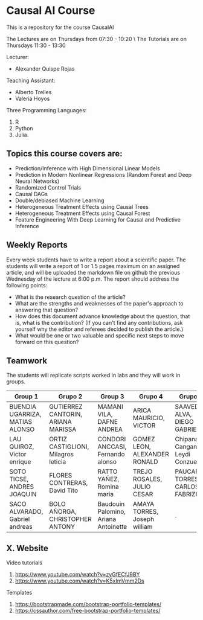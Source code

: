 # Causal AI Course
This is a repository for the course CausalAI

The Lectures are on Thursdays from 07:30 - 10:20 \\
The Tutorials are on Thursdays 11:30 - 13:30

Lecturer: 
* Alexander Quispe Rojas

Teaching Assistant: 
* Alberto Trelles
* Valeria Hoyos

Three Programming Languages:
1. R
2. Python
3. Julia.


## Topics this course covers are:

* Prediction/Inference with High Dimensional Linear Models
* Prediction in Modern Nonlinear Regressions (Random Forest and Deep Neural Networks)
* Randomized Control Trials
* Causal DAGs
* Double/debiased Machine Learning
* Heterogeneous Treatment Effects using Causal Trees
* Heterogeneous Treatment Effects using Causal Forest
* Feature Engineering With Deep Learning for Causal and Predictive Inference

## Weekly Reports 
Every week students have to write a report about a scientific paper. The students will write a report of 1 or 1.5 pages maximum on an assigned article, and will be uploaded the markdown file  on github the previous Wednesday of the lecture at 6:00 p.m. The report should address the following points: 
* What is the research question of the article?
*  What are the strengths and weaknesses of the paper's approach to answering that question?
*  How does this document advance knowledge about the question, that is, what is the contribution? (If you can't find any contributions, ask yourself why the editor and referees decided to publish the article.)
* What would be one or two valuable and specific next steps to move forward on this question?


## Teamwork

The students will replicate scripts worked in labs and they will work in groups. 

| Group 1 | Grupo 2 | Group 3 | Grupo 4 | Grupo 5 | Group 6 | Group 7 |
|---------|---------|---------|---------|---------|---------|---------|
|BUENDIA UGARRIZA, MATIAS ALONSO|GUTIERREZ CANTORIN, ARIANA MARISSA|MAMANI VILA, DAFNE ANDREA|ARICA MAURICIO, VICTOR|SAAVEDRA ALVA, DIEGO GABRIEL|BARRAZA RATACHI, JOHN SVANTE|MONTAÑEZ MADUEÑO, ABIGAIL MARIAM|
|LAU QUIROZ, Victor enrique|ORTIZ CASTIGLIONI, Milagros leticia|CONDORI ANCCASI, Fernando alonso|GOMEZ LEON, ALEXANDER RONALD|Chipana Cangana, Leydi Conzuelo|FLORES BENITES, Carlos alberto|ARTEAGA TRUJILLO, CAMILA FERNANDA|
|SOTO TICSE, ANDRES JOAQUIN|FLORES CONTRERAS, David Tito|RATTO YAÑEZ, Romina maria|TREJO ROSALES, JULIO CESAR|PAUCAR TORRES, CARLOS FABRIZIO|LAZO LEONARDO, MILAGROS GABRIELA|MENGOA LAYME, FRANCO ALAIN|
|SACO ALVARADO, Gabriel andreas|BOLO AÑORGA, CHRISTOPHER ANTONY|Baudouin Palomino, Ariana Antoinette|AMAYA TORRES, Joseph william| . | . | . |  


<!--

## Fourth Cohort, 2024-2
| Group 1 | Group 2 | Group 3 | Group 4 | Group 5 |
|---------|---------|---------|---------|---------|
|DEL CARPIO CUENCA, GABRIEL SEBASTIAN|GARCIA RODRIGUEZ, EMILIO ALONSO|CALDERON CANICOBA, ABRAHAM ALBERTH|JANAMPA APARICIO, KARL WILLEM|CARHUAZ FUSTER, JHANELA LUZ|
|ESPINOSA CALDERON, MAURICIO GUSTAVO|PADILLA AQUISE, ALESSANDRO PIERO|MORAN TORRES, ALVARO MAURICIO|LIZARRAGA NAGAHAMA, SOPHIE NAMIE ANDREA|GIL ORE, DIEGO RAFAEL|
|JAIME MARTINEZ, KEVIN OSWALDO|RIEGA NUÑEZ, GABRIEL ANTONIO FERMIN|PAÑAHUA TITO, LINK LANDERS|MEZARINA SANCHEZ, LEIDY MARICIELO|JULCA SIESQUEN, MARCK ANTONY|
|MELLIZO ANTAZU, MILAGROS ESTEFANY|SALAMANCA FERNANDEZ, LUCAS PABLO|SEBASTIAN PALOMINO, FERNANDO ERNESTO|QUIJADA DIAZ, JARU|PALOMINO RUMICHE, ARTURO MANUEL|
|QUISPE ROBLADILLO, ALMENDRA VALERIA|SILVA ANDUJAR, NICOLAS|SERRANO SALAS, ENRIQUE ALONSO|RODRIGUEZ LEYTTH, ALEXANDER FABRICIO|SANCHEZ SALAS, CHARLES GABRIEL|


## Third Cohort, 2024-1
| Group_1 | Group_2 | Group_3 | Group_4 | Group_5 | Group_6 |
|---------|---------|---------|---------|---------|---------|
| MAGUIÑA MEZA, JOSUE EDUARDO | AYALA CORBACHO, Javier frank | DUBE TORRES, Valerie emily | MENGOA LAYME, FRANCO ALAIN | ALVARADO RONCAL, FRANK LUIS | TRUJILLO PALACIOS, NICOLAS MARTIN |
| HOYOS MACEDO, Valeria nicole | Huarcaya Mitac, Luis Diego | VILLALBA ORTEGA, Matias Gabriel | TRELLES DERTEANO, Alberto corisongo | BEDIA WARTHON, Jeffry SEBASTIAN CIPRIANI | ROMERO PEREZ, ANDREA NICOLE |
| Yllu Socualaya, Alvaro Alexander | MAMANI PALOMINO, Janice de Jesus | GUERRERO CUEVA, JUAN MARCOS | ACOSTA CORTEZ, Fernando Javier | Olarte Guevara, Angie SUSSANA | ARIZOLA BLUA, Francisco alonso |
| CUBAS ALBUJAR, Maria pamela | TOVAR ZAMUDIO, Natalie nicole | GARAY PONTE, Erzo francesco | HORNA MUÑOZ, Gerardo alejandro | MARTEL CERCEDO, Veronika Fernanda | Ruiz Scharff, Mario Aaron |



## Second Cohort, 2022-1
Group_1 | Group_2 | Group_3 | Group_4
--------|---------|---------|--------
TANG MAURICIO, JUAN JOSE | QUISPE MACAVILCA, LUIS CLAUDIO | ULLOA DEL CASTILLO, ANDREA ISABEL | ALVAREZ ZAMUDIO, LUCIANA CAROLINA
OLIVERA GARCIA, VICTORIA REGINA | ZAPATA ROJAS, ALVARO DANTE | ANGULO COLINA, ANA CRISTINA | MOSCOSO CAYO, KENIA PAOLA
COTRINA CCOLLANA, URSULA VICTORIA | ESTEBAN QUISPE, DIEGO ANDREÉ | COAPAZA OCOLA, ANGELA SOFIA | CHUQUILIN ROSALES, RICK ABRAHAN


<br/><br/>


## First Cohort, 2021-2
Group_1 | Group_2 | Group_3 | Group_4
------- | ------- | ------- | -------
SALAZAR CONTRERAS, SERGIO ERICK | HUGO CUNIBERTI, KIARA PAOLA | GONZALEZ AVILA, CARLOS ANTONIO | FERNANDEZ SANCHEZ, ROSEMERY
RIEGA ESCALANTE, STEPHY ROSARIO | GOMEZ PECHE, DIEGO ALONSO | BAZAN BURGOS, MANUELA THAIS CAROLINE | CABRERA FLOREZ, ALIRO MANUEL
SOTO ENRIQUEZ, JESUS ALEJANDRO | PACHECO LLACUA, ALEXANDER RAUL | SALINAS RODRIGUEZ, SEBASTIAN DIEGO | OLIVERA QUEVEDO, KATIUSKA
CACERES VASQUEZ, FRANCO ALEXIS | . | DE LA PEÑA BRITO, DANIEL ISRAEL | USCAMAYTA QUISPE, JOSE HEBERT

Group_5 | Group_6 | Group_7 | Group_8
--------|---------|---------|--------
LINARES CAMUS, ELIZABETH NICOLE | EUSEBIO EVANGELISTA, ELJAER EDFRANCE | GENG SOLIS, MELANI ELENA | MARTINEZ GUTIERREZ, SANDRA MIRELI
ASTO MERCADO, SONIA ROSMERY | SANDOVAL ESTELA, LUIS RODRIGO | SILUPU PEÑARANDA, COLLIN RODRIGO LUISIN | MORALES LOPEZ, ERIK BRANDON
HUANCAYO SOLARI, ALESSANDRA GIULIANA | TAPIA MILLONES, MARCIO ANDRE | DELGADO DIAZ, DIEGO GONZALO | CLAVO CAMPOS, ANDREA BRIZETH
CARRILLO CLAVO, DANIEL ENRIQUE |VIVAS ALEJANDRO, CLAUDIA MIRELA  | QUIROZ RIOS, GONZALO | SORIA ALOSILLA, GIANFRANCO
 -->

 ## X. Website

Video tutorials

1. https://www.youtube.com/watch?v=zyGfECfJ9BY
2. https://www.youtube.com/watch?v=K5xImVmm2Ds

Templates

1. https://bootstrapmade.com/bootstrap-portfolio-templates/
2. https://cssauthor.com/free-bootstrap-portfolio-templates/
